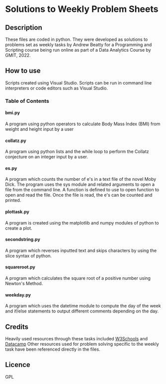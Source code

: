 # Solutions to Weekly Problem Sheets 

## Description 
These files are coded in python. They were developed as solutions to problems set as weekly tasks by Andrew Beatty for a Programming and Scripting course being run online as part of a Data Analytics Course by GMIT, 2022. 

## How to use
Scripts created using Visual Studio. Scripts can be run in command line interpreters or code editors such as Visual Studio. 

### Table  of Contents
#### bmi.py
A program using python operators to calculate Body Mass Index (BMI) from weight and height input by a user

#### collatz.py
A program using python lists and the while loop to perform the Collatz conjecture on an integer input by a user. 

#### es.py
A program which counts the number of e's in a text file of the novel Moby Dick. The program uses the sys module and related arguments to open a file from the command line. A function is defined to use to open function to open and read the file. Once the file is read, the e's can be counted and printed. 

#### plottask.py
A program is created using the matplotlib and numpy modules of python to create a plot.

#### secondstring.py
A program which reverses inputted text and skips characters by using the slice syntax of python. 

#### squareroot.py 
A program which calculates the square root of a positive number using Newton's Method. 

#### weekday.py
A program which uses the datetime module to compute the day of the week and if/else statements to output different comments depending on the day. 

## Credits
Heavily used resources through these tasks included [W3Schools](https://www.w3schools.com/python/default.asp) and [Datacamp](https://app.datacamp.com/learn)
Other resources used for problem solving specific to the weekly task have been referenced directly in the files. 

## Licence
GPL